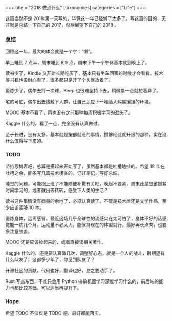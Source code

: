 +++
title = "2018 做点什么"
[taxonomies]
categories = ["Life"]
+++

这篇当然不是 2018 第一天写的，毕竟这一年已经懒了太多了。写这篇的目的，无非就是总结一下自己的 2017，然后展望下自己的 2018 。

<!-- more -->

### 总结

回顾这一年，最大的体会就是一个字：“懒”。

早上睡到 7 点半，周末睡到 8,9 点，周末下午一个午休基本就到晚上了。

读书少了，Kindle 又开始长期吃灰了，基本只有坐车回家的时候才会看看。技术类书籍也没耐心看了，很多都只是开了个头就放着了。

锻炼少了，偶尔去打一次球，Keep 也很难坚持下去，稍微累一点就想着算了。

宅的可怕，偶尔出去接触下人群，让自己适应下一堆活人熙熙攘攘的环境。

MOOC 基本不看了，再也没有之前那种每周积极学习的劲头了。

Kaggle 什么的，看了一点，完全没有认真做过。

至于长进，没有太多，基本就是按部就班的事情，攒够经验就升级的那种，实在没什么值得写下来的。

### TODO

坚持写博客吧，总算是搭起来开始写了，虽然基本都是吐槽瞎扯的。希望 18 年在吐槽之余，能多写几篇技术相关的，记好笔记，写好总结。

睡觉的问题，可能跟上班了不能随便补觉有关吧，晚起不要紧，周末还是应该抓紧时间学习的，或者就出去转转，感受下人类的生活？

读书这件事情没有商量的余地了，必须认真读了。不管是技术类还是文学作品，至少应该读够 10 本。

锻炼身体，远离感冒。最近这场几乎全球性的流感实在太可怕了，身体不好的话感觉能一病几个月。运动量不必太大，能保持现在的体型就行，最好再长点肉，也要多注意膝盖。

MOOC 还是应该捡起来的，或者直接读相关著作。

Kaggle 什么的，还是要认真做几次，调整好心态，就是一个人的战斗，别期望有什么队友了，这都多少年了，你见到队友了？

开源社区的贡献，代码也好，翻译也好，总之要动手了。

Rust 写点东西，不能只会用 Python 搞搞机器学习深度学习什么的，前后端的能力也都比较基础，可以适当再提升下。

### Hope

希望 TODO 不仅仅是 TODO 吧，最好都能落实。
